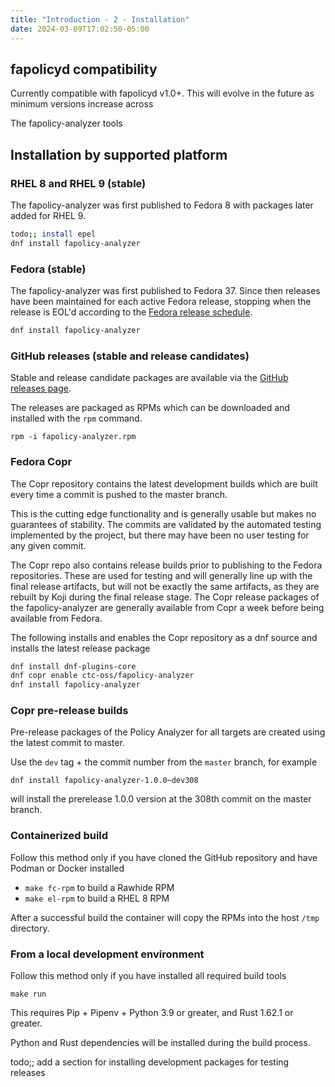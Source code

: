 ```yaml
---
title: "Introduction - 2 - Installation"
date: 2024-03-09T17:02:50-05:00
---
```


## fapolicyd compatibility

Currently compatible with fapolicyd v1.0+. This will evolve in the future as minimum versions increase across

The fapolicy-analyzer tools

## Installation by supported platform

### RHEL 8 and RHEL 9 (stable)

The fapolicy-analyzer was first published to Fedora 8 with packages later added for RHEL 9.

```sh
todo;; install epel
dnf install fapolicy-analyzer
```

### Fedora (stable)

The fapolicy-analyzer was first published to Fedora 37. Since then releases have been maintained for each active Fedora
release, stopping when the release is EOL'd according to
the [Fedora release schedule](https://fedorapeople.org/groups/schedule/).

```sh
dnf install fapolicy-analyzer
```

### GitHub releases (stable and release candidates)

Stable and release candidate packages are available via
the [GitHub releases page](https://github.com/ctc-oss/fapolicy-analyzer/releases).

The releases are packaged as RPMs which can be downloaded and installed with the `rpm` command.

```shell
rpm -i fapolicy-analyzer.rpm
```

### Fedora Copr

The Copr repository contains the latest development builds which are built every time a commit is pushed to the master
branch.

This is the cutting edge functionality and is generally usable but makes no guarantees of stability. The commits are
validated by the automated testing implemented by the project, but there may have been no user testing for any given
commit.

The Copr repo also contains release builds prior to publishing to the Fedora repositories. These are used for testing
and will generally line up with the final release artifacts, but will not be exactly the same artifacts, as they are
rebuilt by Koji during the final release stage. The Copr release packages of the fapolicy-analyzer are generally
available from Copr a week before being available from Fedora.

The following installs and enables the Copr repository as a dnf source and installs the latest release package

```sh
dnf install dnf-plugins-core
dnf copr enable ctc-oss/fapolicy-analyzer
dnf install fapolicy-analyzer
```

### Copr pre-release builds

Pre-release packages of the Policy Analyzer for all targets are created using the latest commit to master.

Use the `dev` tag + the commit number from the `master` branch, for example

`dnf install fapolicy-analyzer-1.0.0~dev308`

will install the prerelease 1.0.0 version at the 308th commit on the master branch.

### Containerized build

Follow this method only if you have cloned the GitHub repository and have Podman or Docker installed

- `make fc-rpm` to build a Rawhide RPM
- `make el-rpm` to build a RHEL 8 RPM

After a successful build the container will copy the RPMs into the host `/tmp` directory.

### From a local development environment

Follow this method only if you have installed all required build tools

`make run`

This requires Pip + Pipenv + Python 3.9 or greater, and Rust 1.62.1 or greater.

Python and Rust dependencies will be installed during the build process.

todo;; add a section for installing development packages for testing releases
